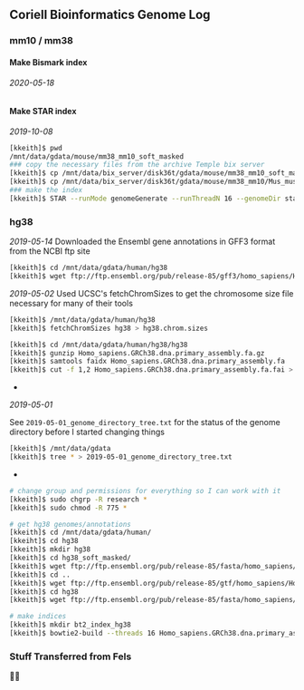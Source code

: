 ## Coriell Bioinformatics Genome Log

### mm10 / mm38

#### Make Bismark index
*2020-05-18*

```bash

```

#### Make STAR index
*2019-10-08*

```bash
[kkeith]$ pwd
/mnt/data/gdata/mouse/mm38_mm10_soft_masked
### copy the necessary files from the archive Temple bix server
[kkeith]$ cp /mnt/data/bix_server/disk36t/gdata/mouse/mm38_mm10_soft_masked/Mus_musculus.GRCm38.dna_sm.primary_assembly.fa ./
[kkeith]$ cp /mnt/data/bix_server/disk36t/gdata/mouse/mm38_mm10/Mus_musculus.GRCm38.85.gtf ./
### make the index
[kkeith]$ STAR --runMode genomeGenerate --runThreadN 16 --genomeDir star_index_sm --genomeFastaFiles Mus_musculus.GRCm38.dna_sm.primary_assembly.fa --sjdbGTFfile Mus_musculus.GRCm38.85.gtf
```

### hg38
*2019-05-14*
Downloaded the Ensembl gene annotations in GFF3 format from the NCBI ftp site

```bash
[kkeith]$ cd /mnt/data/gdata/human/hg38
[kkeith]$ wget ftp://ftp.ensembl.org/pub/release-85/gff3/homo_sapiens/Homo_sapiens.GRCh38.85.gff3.gz
```

*2019-05-02* 
Used UCSC's fetchChromSizes to get the chromosome size file necessary for many of their tools

```bash
[kkeith]$ /mnt/data/gdata/human/hg38
[kkeith]$ fetchChromSizes hg38 > hg38.chrom.sizes

[kkeith]$ cd /mnt/data/gdata/human/hg38/hg38
[kkeith]$ gunzip Homo_sapiens.GRCh38.dna.primary_assembly.fa.gz 
[kkeith]$ samtools faidx Homo_sapiens.GRCh38.dna.primary_assembly.fa
[kkeith]$ cut -f 1,2 Homo_sapiens.GRCh38.dna.primary_assembly.fa.fai > hg38.chrom.sizes
```

-

*2019-05-01*

See `2019-05-01_genome_directory_tree.txt` for the status of the genome directory before I started changing things

```bash
[kkeith]$ /mnt/data/gdata
[kkeith]$ tree * > 2019-05-01_genome_directory_tree.txt
```
-

```bash
# change group and permissions for everything so I can work with it
[kkeith]$ sudo chgrp -R research *
[kkeith]$ sudo chmod -R 775 *

# get hg38 genomes/annotations
[kkeith]$ cd /mnt/data/gdata/human/
[kkeiht]$ cd hg38
[kkeith]$ mkdir hg38
[kkeith]$ cd hg38_soft_masked/
[kkeith]$ wget ftp://ftp.ensembl.org/pub/release-85/fasta/homo_sapiens/dna/Homo_sapiens.GRCh38.dna_sm.primary_assembly.fa.gz
[kkeith]$ cd ..
[kkeith]$ wget ftp://ftp.ensembl.org/pub/release-85/gtf/homo_sapiens/Homo_sapiens.GRCh38.85.gtf.gz
[kkeith]$ cd hg38
[kkeith]$ wget ftp://ftp.ensembl.org/pub/release-85/fasta/homo_sapiens/dna/Homo_sapiens.GRCh38.dna.primary_assembly.fa.gz

# make indices
[kkeith]$ mkdir bt2_index_hg38
[kkeith]$ bowtie2-build --threads 16 Homo_sapiens.GRCh38.dna.primary_assembly.fa.gz bt2_index_hg38/bt2_index_hg38
```

### Stuff Transferred from Fels

:woman_shrugging: